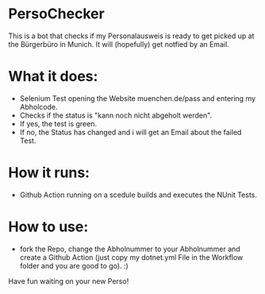 # PersoChecker
This is a bot that checks if my Personalausweis is ready to get picked up at the Bürgerbüro in Munich. It will (hopefully) get notfied by an Email.

# What it does:
 - Selenium Test opening the Website muenchen.de/pass and entering my Abholcode.
 - Checks if the status is "kann noch nicht abgeholt werden". 
 - If yes, the test is green. 
 - If no, the Status has changed and i will get an Email about the failed Test.
 
# How it runs:
 - Github Action running on a scedule builds and executes the NUnit Tests. 
 
# How to use:
 - fork the Repo, change the Abholnummer to your Abholnummer and create a Github Action (just copy my dotnet.yml File in the Workflow folder and you are good to go). :)
 
 Have fun waiting on your new Perso!
